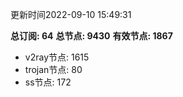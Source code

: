 更新时间2022-09-10 15:49:31

**总订阅: 64**
**总节点: 9430**
**有效节点: 1867**
- v2ray节点: 1615
- trojan节点: 80
- ss节点: 172
